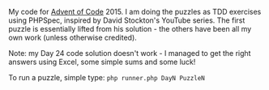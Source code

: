 My code for [Advent of Code](http://adventofcode.com) 2015. I am doing the puzzles as TDD exercises using PHPSpec, inspired
by David Stockton's YouTube series. The first puzzle is essentially lifted from his solution - the others have been
all my own work (unless otherwise credited).

Note: my Day 24 code solution doesn't work - I managed to get the right answers using Excel, some simple
sums and some luck!

To run a puzzle, simple type:
`php runner.php DayN PuzzleN`